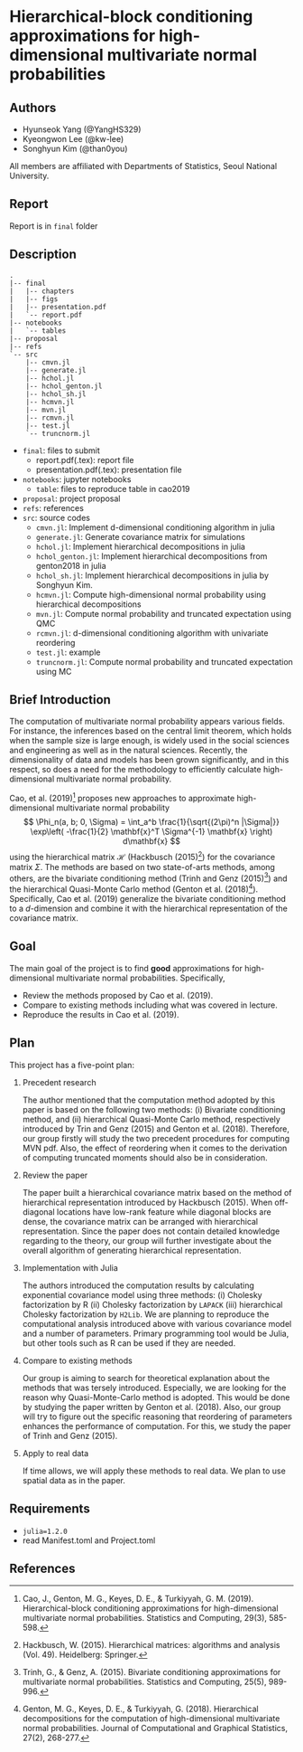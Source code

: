 # Hierarchical-block conditioning approximations for high-dimensional multivariate normal probabilities

## Authors

* Hyunseok Yang (@YangHS329)
* Kyeongwon Lee (@kw-lee)
* Songhyun Kim (@than0you)

All members are affiliated with Departments of Statistics, Seoul National University.

## Report
Report is in ```final``` folder

## Description

```
.
|-- final
|   |-- chapters
|   |-- figs
|   |-- presentation.pdf
|   `-- report.pdf
|-- notebooks
|   `-- tables
|-- proposal
|-- refs
`-- src 
    |-- cmvn.jl
    |-- generate.jl
    |-- hchol.jl
    |-- hchol_genton.jl
    |-- hchol_sh.jl
    |-- hcmvn.jl
    |-- mvn.jl
    |-- rcmvn.jl
    |-- test.jl
    `-- truncnorm.jl
```

* `final`: files to submit
  * report.pdf(.tex): report file
  * presentation.pdf(.tex): presentation file
* `notebooks`: jupyter notebooks 
  * `table`: files to reproduce table in cao2019
* `proposal`: project proposal
* `refs`: references
* `src`: source codes
  * `cmvn.jl`: Implement d-dimensional conditioning algorithm in julia
  * `generate.jl`: Generate covariance matrix for simulations
  * `hchol.jl`: Implement hierarchical decompositions in julia 
  * `hchol_genton.jl`: Implement hierarchical decompositions from genton2018 in julia
  * `hchol_sh.jl`: Implement hierarchical decompositions in julia by Songhyun Kim. 
  * `hcmvn.jl`: Compute high-dimensional normal probability using hierarchical decompositions
  * `mvn.jl`: Compute normal probability and truncated expectation using QMC
  * `rcmvn.jl`: d-dimensional conditioning algorithm with univariate reordering
  * `test.jl`: example 
  * `truncnorm.jl`: Compute normal probability and truncated expectation using MC

## Brief Introduction

The computation of multivariate normal probability appears various fields. For instance, the inferences based on the central limit theorem, which holds when the sample size is large enough, is widely used in the social sciences and engineering as well as in the natural sciences. Recently, the dimensionality of data and models has been grown significantly, and in this respect, so does a need for the methodology to efficiently calculate high-dimensional multivariate normal probability.

Cao, et al. (2019)[^Cao2019] proposes new approaches to approximate high-dimensional multivariate normal probability 
$$
\Phi_n(a, b; 0, \Sigma) = \int_a^b \frac{1}{\sqrt{(2\pi)^n |\Sigma|}} \exp\left( -\frac{1}{2} \mathbf{x}^T \Sigma^{-1} \mathbf{x} \right) d\mathbf{x}
$$
using the hierarchical matrix $\mathcal{H}$ (Hackbusch (2015)[^Hackbusch2015]) for the covariance matrix $\Sigma$. The methods are based on two state-of-arts methods, among others, are the bivariate conditioning method (Trinh and Genz (2015)[^Trinh2015]) and the hierarchical Quasi-Monte Carlo method (Genton et al. (2018)[^Genton2018]). Specifically, Cao et al. (2019) generalize the bivariate conditioning method to a $d$-dimension and combine it with the hierarchical representation of the covariance matrix. 

## Goal

The main goal of the project is to find **good** approximations for high-dimensional multivariate normal probabilities. Specifically,

- Review the methods proposed by Cao et al. (2019).
- Compare to existing methods including what was covered in lecture.
- Reproduce the results in Cao et al. (2019).


## Plan

This project has a five-point plan:

1. Precedent research

    The author mentioned that the computation method adopted by this paper is based on the following two methods: (i) Bivariate conditioning method, and (ii) hierarchical Quasi-Monte Carlo method, respectively introduced by Trin and Genz (2015) and Genton et al. (2018). Therefore, our group firstly will study the two precedent procedures for computing MVN pdf. Also, the effect of reordering when it comes to the derivation of computing truncated moments should also be in consideration.

2. Review the paper

    The paper built a hierarchical covariance matrix based on the method of hierarchical representation introduced by Hackbusch (2015). When off-diagonal locations have low-rank feature while diagonal blocks are dense, the covariance matrix can be arranged with hierarchical representation. Since the paper does not contain detailed knowledge regarding to the theory, our group will further investigate about the overall algorithm of generating hierarchical representation. 

3. Implementation with Julia

    The authors introduced the computation results by calculating exponential covariance model using three methods: (i) Cholesky factorization by R (ii) Cholesky factorization by `LAPACK` (iii) hierarchical Cholesky factorization by `H2Lib`. We are planning to reproduce the computational analysis introduced above with various covariance model and a number of parameters. Primary programming tool would be Julia, but other tools such as R can be used if they are needed.

4. Compare to existing methods

    Our group is aiming to search for theoretical explanation about the methods that was tersely introduced. Especially, we are looking for the reason why Quasi-Monte-Carlo method is adopted. This would be done by studying the paper written by Genton et al. (2018). Also, our group will try to figure out the specific reasoning that reordering of parameters enhances the performance of computation. For this, we study the paper of Trinh and Genz (2015).  

5. Apply to real data

    If time allows, we will apply these methods to real data. We plan to use spatial data as in the paper.

## Requirements

* `julia=1.2.0`
* read Manifest.toml and Project.toml

## References

[^Cao2019]: Cao, J., Genton, M. G., Keyes, D. E., & Turkiyyah, G. M. (2019). Hierarchical-block conditioning approximations for high-dimensional multivariate normal probabilities. Statistics and Computing, 29(3), 585-598.
[^Genton2018]: Genton, M. G., Keyes, D. E., & Turkiyyah, G. (2018). Hierarchical decompositions for the computation of high-dimensional multivariate normal probabilities. Journal of Computational and Graphical Statistics, 27(2), 268-277.
[^Trinh2015]: Trinh, G., & Genz, A. (2015). Bivariate conditioning approximations for multivariate normal probabilities. Statistics and Computing, 25(5), 989-996.
[^Hackbusch2015]: Hackbusch, W. (2015). Hierarchical matrices: algorithms and analysis (Vol. 49). Heidelberg: Springer.
[^Walker2018]: Walker, D.W. (2018). Morton ordering of 2D arrays for efficient access to hierarchical memory. The International Journal of High Performance Computing Application, 32(1), 189-203.
